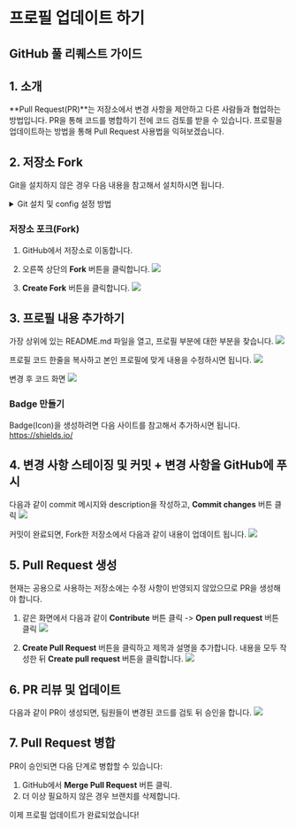 # 프로필 업데이트 하기 

## GitHub 풀 리퀘스트 가이드

## 1. 소개
**Pull Request(PR)**는 저장소에서 변경 사항을 제안하고 다른 사람들과 협업하는 방법입니다. PR을 통해 코드를 병합하기 전에 코드 검토를 받을 수 있습니다.
프로필을 업데이트하는 방법을 통해 Pull Request 사용법을 익혀보겠습니다.

## 2. 저장소 Fork
Git을 설치하지 않은 경우 다음 내용을 참고해서 설치하시면 됩니다.
<details>
<summary>Git 설치 및 config 설정 방법</summary>

### Git 설치
```sh
# Git 설치 (Linux)
sudo apt install git

# Git 설치 (MacOS)
brew install git

# Git 설치 (Windows)
# https://git-scm.com/ 에서 다운로드 후 설치
```

### Git 설정
```sh
git config --global user.name "Your Name"
git config --global user.email "your.email@example.com"
```
</details>

### 저장소 포크(Fork)
1. GitHub에서 저장소로 이동합니다.

2. 오른쪽 상단의 **Fork** 버튼을 클릭합니다.
![](../assets/imgs/git-tutorial/git-tutorial-step1.png)

3. **Create Fork** 버튼을 클릭합니다.
![](../assets/imgs/git-tutorial/git-tutorial-step2.png)

## 3. 프로필 내용 추가하기
가장 상위에 있는 README.md 파일을 열고, 프로필 부분에 대한 부분을 찾습니다.
![](../assets/imgs/git-tutorial/git-tutorial-step3.png)

프로필 코드 한줄을 복사하고 본인 프로필에 맞게 내용을 수정하시면 됩니다.
![](../assets/imgs/git-tutorial/git-tutorial-step4.png)

변경 후 코드 화면
![](../assets/imgs/git-tutorial/git-tutorial-step5.png)

### Badge 만들기
Badge(Icon)을 생성하려면 다음 사이트를 참고해서 추가하시면 됩니다.
https://shields.io/ 

## 4. 변경 사항 스테이징 및 커밋 + 변경 사항을 GitHub에 푸시
다음과 같이 commit 메시지와 description을 작성하고, **Commit changes** 버튼 클릭
![](../assets/imgs/git-tutorial/git-tutorial-step6.png)

커밋이 완료되면, Fork한 저장소에서 다음과 같이 내용이 업데이트 됩니다.
![](../assets/imgs/git-tutorial/git-tutorial-step7.png)

## 5. Pull Request 생성
현재는 공용으로 사용하는 저장소에는 수정 사항이 반영되지 않았으므로 PR을 생성해야 합니다.
1. 같은 화면에서 다음과 같이 **Contribute** 버튼 클릭 -> **Open pull request** 버튼 클릭
![](../assets/imgs/git-tutorial/git-tutorial-step8.png)

2. **Create Pull Request** 버튼을 클릭하고 제목과 설명을 추가합니다.
내용을 모두 작성한 뒤 **Create pull request** 버튼을 클릭합니다.
![](../assets/imgs/git-tutorial/git-tutorial-step8.png)

## 6. PR 리뷰 및 업데이트
다음과 같이 PR이 생성되면, 팀원들이 변경된 코드를 검토 뒤 승인을 합니다.
![](../assets/imgs/git-tutorial/git-tutorial-step10.png)

## 7. Pull Request 병합
PR이 승인되면 다음 단계로 병합할 수 있습니다:
1. GitHub에서 **Merge Pull Request** 버튼 클릭.
2. 더 이상 필요하지 않은 경우 브랜치를 삭제합니다.

이제 프로필 업데이트가 완료되었습니다!
